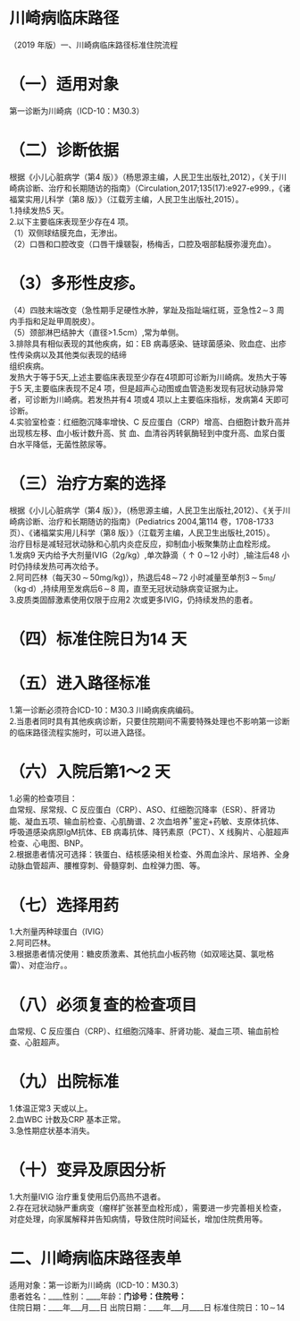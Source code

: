 # 川崎病临床路径  
（2019 年版）一、川崎病临床路径标准住院流程  
# （一）适用对象  
第一诊断为川崎病（ICD-10：M30.3）  
# （二）诊断依据  
根据《小儿心脏病学（第4 版）》（杨思源主编，人民卫生出版社,2012），《关于川崎病诊断、治疗和长期随访的指南》（Circulation,2017;135(17):e927-e999.，《诸福棠实用儿科学（第8 版）》（江载芳主编，人民卫生出版社,2015）。  
1.持续发热5 天。  
2.以下主要临床表现至少存在4 项。  
（1）双侧球结膜充血，无渗出。  
（2）口唇和口腔改变（口唇干燥皲裂，杨梅舌，口腔及咽部黏膜弥漫充血）。  
# （3）多形性皮疹。  
（4）四肢末端改变（急性期手足硬性水肿，掌趾及指趾端红斑，亚急性$\mathcal{2}\!\sim\!3$ 周内手指和足趾甲周脱皮）。  
（5）颈部淋巴结肿大（直径>1.5cm）,常为单侧。  
3.排除具有相似表现的其他疾病，如：EB 病毒感染、链球菌感染、败血症、出疹性传染病以及其他类似表现的结缔  
组织疾病。  
发热大于等于5天,上述主要临床表现至少存在4项即可诊断为川崎病。发热大于等于5 天,主要临床表现不足4 项，但是超声心动图或血管造影发现有冠状动脉异常者，可诊断为川崎病。若发热并有4 项或4 项以上主要临床指标，发病第4 天即可诊断。  
4.实验室检查：红细胞沉降率增快、C 反应蛋白（CRP）增高、白细胞计数升高并出现核左移、血小板计数升高、贫 血、血清谷丙转氨酶轻到中度升高、血浆白蛋白水平降低，无菌性脓尿等。  
# （三）治疗方案的选择  
根据《小儿心脏病学（第4 版）》，（杨思源主编，人民卫生出版社,2012）、《关于川崎病诊断、治疗和长期随访的指南》（Pediatrics 2004,第114 卷，1708-1733 页）、《诸福棠实用儿科学（第8 版）》（江载芳主编，人民卫生出版社,2015）。  
治疗目标是减轻冠状动脉和心肌内炎症反应，抑制血小板聚集防止血栓形成。  
1.发病9 天内给予大剂量IVIG（2g/kg）,单次静滴（$\uparrow0\,{\sim}$12 小时）,输注后48 小时仍持续发热可再次给予。  
2.阿司匹林（每天$30\,{\sim}\,50{\mathrm{m}}{\mathrm{g/kg}})$），热退后$48\!\sim\!72$ 小时减量至单剂$3\,{\sim}\,5{\mathfrak{m}}{\mathfrak{g}}/$（kg·d）,持续用至发病后$6\!\sim\!8$ 周，直至无冠状动脉病变证据为止。  
3.皮质类固醇激素使用仅限于应用2 次或更多IVIG，仍持续发热的患者。  
# （四）标准住院日为14 天  
# （五）进入路径标准  
1.第一诊断必须符合ICD-10：M30.3 川崎病疾病编码。  
2.当患者同时具有其他疾病诊断，只要住院期间不需要特殊处理也不影响第一诊断的临床路径流程实施时，可以进入路径。  
# （六）入院后第1～2 天  
1.必需的检查项目：  
血常规、尿常规、C 反应蛋白（CRP）、ASO、红细胞沉降率（ESR）、肝肾功能、凝血五项、输血前检查、心肌酶谱、2 次血培养$^+$鉴定$+$药敏、支原体抗体、呼吸道感染病原IgM抗体、EB 病毒抗体、降钙素原（PCT）、X 线胸片、心脏超声检查、心电图、BNP。  
2.根据患者情况可选择：铁蛋白、结核感染相关检查、外周血涂片、尿培养、全身动脉血管超声、腰椎穿刺、骨髓穿刺、血栓弹力图、等。  
# （七）选择用药  
1.大剂量丙种球蛋白（IVIG）  
2.阿司匹林。  
3.根据患者情况使用：糖皮质激素、其他抗血小板药物（如双嘧达莫、氯吡格雷）、对症治疗。。  
# （八）必须复查的检查项目  
血常规、C 反应蛋白（CRP）、红细胞沉降率、肝肾功能、凝血三项、输血前检查、心脏超声。  
# （九）出院标准  
1.体温正常3 天或以上。  
2.血WBC 计数及CRP 基本正常。  
3.急性期症状基本消失。  
# （十）变异及原因分析  
1.大剂量IVIG 治疗重复使用后仍高热不退者。  
2.存在冠状动脉严重病变（瘤样扩张甚至血栓形成），需要进一步完善相关检查，对症处理，向家属解释并告知病情，导致住院时间延长，增加住院费用等。  
# 二、川崎病临床路径表单  
适用对象：第一诊断为川崎病（ICD-10：M30.3）  
患者姓名：____性别：____年龄：____门诊号：____住院号：________  
住院日期：____年___月___日  出院日期：____年___月____日  标准住院日：$10\!\sim\!14$  
